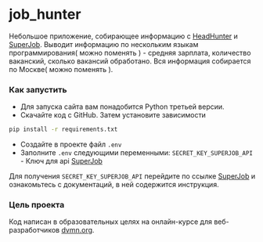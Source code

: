 # job_hunter
Небольшое приложение, собирающее информацию с [HeadHunter](https://hh.ru/) и [SuperJob](https://www.superjob.ru/).
Выводит информацию по нескольким языкам программирования( можно поменять ) - средняя зарплата, количество ваканский,
сколько вакансий обработано. Вся информация собирается по Москве( можно поменять ).
### Как запустить
* Для запуска сайта вам понадобится Python третьей версии.
* Скачайте код с GitHub. Затем установите зависимости
```sh
pip install -r requirements.txt
```
* Создайте в проекте файл `.env`
* Заполните `.env` следующими переменными:
  `SECRET_KEY_SUPERJOB_API` - Ключ для api [SuperJob](https://api.superjob.ru/#password)
  
Для получения `SECRET_KEY_SUPERJOB_API` перейдите по ссылке [SuperJob](https://api.superjob.ru/#password) и
ознакомьтесь с документаций, в ней содержится инструкция.

### Цель проекта
Код написан в образовательных целях на онлайн-курсе для веб-разработчиков [dvmn.org](https://dvmn.org/modules/).

